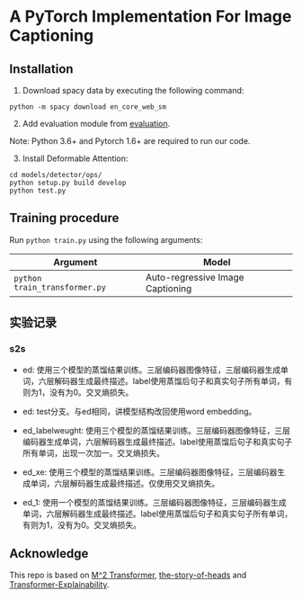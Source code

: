 # A PyTorch Implementation For Image Captioning

## Installation
1. Download spacy data by executing the following command:
```
python -m spacy download en_core_web_sm
```

2. Add evaluation module from [evaluation](https://github.com/aimagelab/meshed-memory-transformer/tree/master/evaluation).

Note: Python 3.6+ and Pytorch 1.6+ are required to run our code. 

3. Install Deformable Attention:
```shell
cd models/detector/ops/
python setup.py build develop
python test.py
```

## Training procedure
Run `python train.py` using the following arguments:

| Argument | Model |
|------|------|
| `python train_transformer.py` | Auto-regressive Image Captioning |

## 实验记录
### s2s
- ed: 使用三个模型的蒸馏结果训练。三层编码器图像特征，三层编码器生成单词，六层解码器生成最终描述。label使用蒸馏后句子和真实句子所有单词，有则为1，没有为0。交叉熵损失。

- ed: test分支。与ed相同，讲模型结构改回使用word embedding。

- ed_labelweught: 使用三个模型的蒸馏结果训练。三层编码器图像特征，三层编码器生成单词，六层解码器生成最终描述。label使用蒸馏后句子和真实句子所有单词，出现一次加一。交叉熵损失。

- ed_xe: 使用三个模型的蒸馏结果训练。三层编码器图像特征，三层编码器生成单词，六层解码器生成最终描述。仅使用交叉熵损失。

- ed_1: 使用一个模型的蒸馏结果训练。三层编码器图像特征，三层编码器生成单词，六层解码器生成最终描述。label使用蒸馏后句子和真实句子所有单词，有则为1，没有为0。交叉熵损失。


## Acknowledge
This repo is based on [M^2 Transformer](https://github.com/aimagelab/meshed-memory-transformer), [the-story-of-heads](https://github.com/lena-voita/the-story-of-heads) and [Transformer-Explainability](https://github.com/hila-chefer/Transformer-Explainability).
